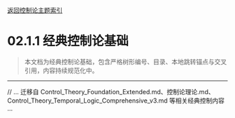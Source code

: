[返回控制论主题索引](./README.md)

# 02.1.1 经典控制论基础

> 本文档为经典控制论基础，包含严格树形编号、目录、本地跳转锚点与交叉引用，内容持续规范化中。

---

// ... 迁移自 Control_Theory_Foundation_Extended.md、控制论理论.md、Control_Theory_Temporal_Logic_Comprehensive_v3.md 等相关经典控制内容 ...
